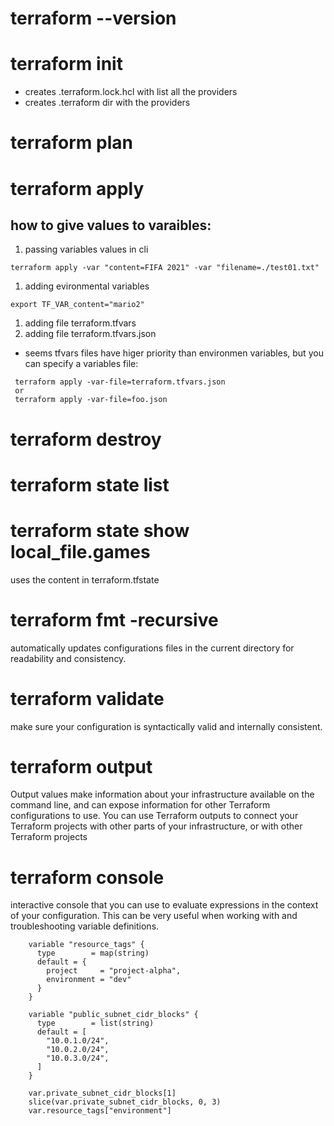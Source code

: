 # terraform --version

# terraform init
* creates .terraform.lock.hcl with list all the providers
* creates .terraform dir with the providers

# terraform plan

# terraform apply

## how to give values to varaibles:
1. passing variables values in cli
```
terraform apply -var "content=FIFA 2021" -var "filename=./test01.txt"
```
1. adding evironmental variables
```
export TF_VAR_content="mario2"
```
1. adding file terraform.tfvars
1. adding file terraform.tfvars.json

* seems tfvars files have higer priority than environmen variables, but you can specify a variables file:
```
 terraform apply -var-file=terraform.tfvars.json
 or
 terraform apply -var-file=foo.json
```
# terraform destroy

# terraform state list
# terraform state show local_file.games
uses the content in terraform.tfstate

# terraform fmt -recursive
automatically updates configurations files in the current directory for readability and consistency.

# terraform validate
make sure your configuration is syntactically valid and internally consistent.

# terraform output
Output values make information about your infrastructure available on the command line, and can expose information for other Terraform configurations to use.
You can use Terraform outputs to connect your Terraform projects with other parts of your infrastructure, or with other Terraform projects

# terraform console
interactive console that you can use to evaluate expressions in the context of your configuration. This can be very useful when working with and troubleshooting variable definitions.
```
    variable "resource_tags" {
      type        = map(string)
      default = {
        project     = "project-alpha",
        environment = "dev"
      }
    }

    variable "public_subnet_cidr_blocks" {
      type        = list(string)
      default = [
        "10.0.1.0/24",
        "10.0.2.0/24",
        "10.0.3.0/24",
      ]
    }

```

```
    var.private_subnet_cidr_blocks[1]
    slice(var.private_subnet_cidr_blocks, 0, 3)
    var.resource_tags["environment"]
```

